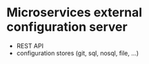 
# Microservices external configuration server

- REST API
- configuration stores (git, sql, nosql, file, ...)

